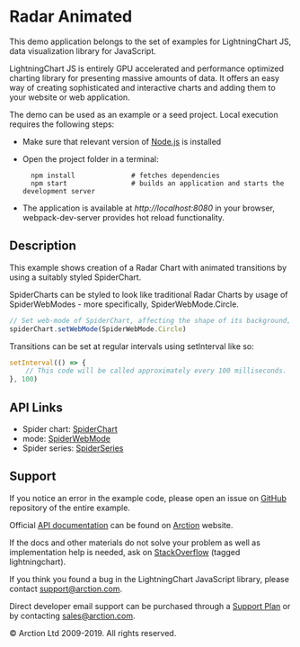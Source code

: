 # Radar Animated

This demo application belongs to the set of examples for LightningChart JS, data visualization library for JavaScript.

LightningChart JS is entirely GPU accelerated and performance optimized charting library for presenting massive amounts of data. It offers an easy way of creating sophisticated and interactive charts and adding them to your website or web application.

The demo can be used as an example or a seed project. Local execution requires the following steps:

- Make sure that relevant version of [Node.js](https://nodejs.org/en/download/) is installed
- Open the project folder in a terminal:

        npm install              # fetches dependencies
        npm start                # builds an application and starts the development server

- The application is available at *http://localhost:8080* in your browser, webpack-dev-server provides hot reload functionality.


## Description

This example shows creation of a Radar Chart with animated transitions by using a suitably styled SpiderChart.

SpiderCharts can be styled to look like traditional Radar Charts by usage of SpiderWebModes - more specifically, SpiderWebMode.Circle.

```javascript
// Set web-mode of SpiderChart, affecting the shape of its background, webs and nibs.
spiderChart.setWebMode(SpiderWebMode.Circle)
```

Transitions can be set at regular intervals using setInterval like so:

```javascript
setInterval(() => {
    // This code will be called approximately every 100 milliseconds.
}, 100)
```


## API Links

* Spider chart: [SpiderChart]
* mode: [SpiderWebMode]
* Spider series: [SpiderSeries]


## Support

If you notice an error in the example code, please open an issue on [GitHub][0] repository of the entire example.

Official [API documentation][1] can be found on [Arction][2] website.

If the docs and other materials do not solve your problem as well as implementation help is needed, ask on [StackOverflow][3] (tagged lightningchart).

If you think you found a bug in the LightningChart JavaScript library, please contact support@arction.com.

Direct developer email support can be purchased through a [Support Plan][4] or by contacting sales@arction.com.

[0]: https://github.com/Arction/
[1]: https://www.arction.com/lightningchart-js-api-documentation/
[2]: https://www.arction.com
[3]: https://stackoverflow.com/questions/tagged/lightningchart
[4]: https://www.arction.com/support-services/

© Arction Ltd 2009-2019. All rights reserved.


[SpiderChart]: https://www.arction.com/lightningchart-js-api-documentation/v1.2.0/classes/spiderchart.html
[SpiderWebMode]: https://www.arction.com/lightningchart-js-api-documentation/v1.2.0/enums/spiderwebmode.html
[SpiderSeries]: https://www.arction.com/lightningchart-js-api-documentation/v1.2.0/classes/spiderseries.html

